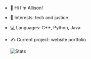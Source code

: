 - 💌 Hi I'm Allison!
- 🌱 Interests: tech and justice
- 💻 Languages: C++, Python, Java
- ✍️ Current project: website portfolio

  ![Stats](https://github-readme-stats.vercel.app/api/top-langs/?username=allison-pham&layout=compact&theme=dark&langs_count=3)

<!---
allison-pham/allison-pham is a ✨ special ✨ repository because its `README.md` (this file) appears on your GitHub profile.
You can click the Preview link to take a look at your changes.
--->
